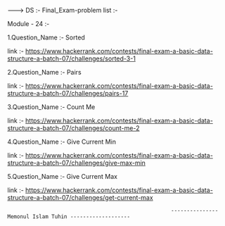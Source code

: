 ---> DS :- Final_Exam-problem list :-

Module - 24 :-

1.Question_Name :- Sorted

link :- https://www.hackerrank.com/contests/final-exam-a-basic-data-structure-a-batch-07/challenges/sorted-3-1

2.Question_Name :- Pairs

link :- https://www.hackerrank.com/contests/final-exam-a-basic-data-structure-a-batch-07/challenges/pairs-17

3.Question_Name :- Count Me

link :- https://www.hackerrank.com/contests/final-exam-a-basic-data-structure-a-batch-07/challenges/count-me-2

4.Question_Name :- Give Current Min

link :- https://www.hackerrank.com/contests/final-exam-a-basic-data-structure-a-batch-07/challenges/give-max-min

5.Question_Name :- Give Current Max

link :- https://www.hackerrank.com/contests/final-exam-a-basic-data-structure-a-batch-07/challenges/get-current-max

                                                        ---------------  Memonul Islam Tuhin -------------------
